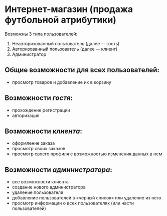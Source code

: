 # Интернет-магазин (продажа футбольной атрибутики)
Возможны 3 типа пользователей:
1. Неавторизованный  пользователь (далее -- гость)
2. Авторизованный пользователь (далее -- клиент)
3. Администратор

## Общие возможности для всех пользователей:
- просмотр товаров и добавление их в корзину

## Возможности *гостя*:
- прохождение регистрации
- авторизация

## Возможности *клиента*:
- оформление заказа
- просмотр своих заказов
- просмотр своего профиля с возможностью изменения данных в нем

## Возможности *администратора*:
- все возможности клиента
- создание нового администратора
- удаление пользователя
- добавление пользователей в «черный список» или удаление из него
- просмотр информации о всех пользователях (или части пользователей)
